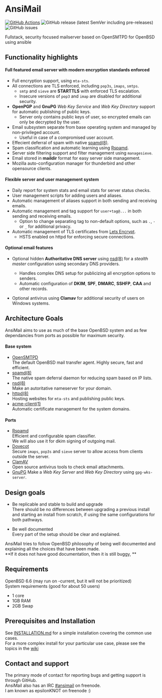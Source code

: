 # AnsiMail
[![GitHub Actions](https://img.shields.io/endpoint.svg?url=https%3A%2F%2Factions-badge.atrox.dev%2Fatrox%2Fsync-dotenv%2Fbadge)](https://actions-badge.atrox.dev/AnsiMail/AnsiMail/goto)
![GitHub release (latest SemVer including pre-releases)](https://img.shields.io/github/v/release/AnsiMail/AnsiMail?include_prereleases)
![GitHub issues](https://img.shields.io/github/issues-raw/AnsiMail/AnsiMail)

Fullstack, security focused mailserver based on OpenSMTPD for OpenBSD using ansible

## Functionality highlights

#### Full featured email server with modern encryption standards enforced

* Full encryption support, using `mta-sts`.
* All connections are TLS enforced, including `pop3s`, `imaps`, `smtps`.
  * `smtp` and `sieve` are **STARTTLS** with enforced TLS escalation.
  * Insecure versions of `pop3` and `imap` are disabled for additional security.
* **OpenPGP** and **GnuPG** *Web Key Service* and *Web Key Directory* support for automatic publishing of public keys.
  * Server only contains public keys of user, so encrypted emails can only be decrypted by the user.
* Email subsystem separate from base operating system and managed by non-privileged account.
  * Useful in case of a compromised user account.
* Effecient deferral of spam with native [spamd(8)](https://www.openbsd.org/spamd/).
* Spam classification and automatic learning using [Rspamd](https://rspamd.com).
* Server side filtering support and filter management using `managesieve`.
* Email stored in **maildir** format for easy server side management.
* Mozilla auto-configuration manager for thunderbird and other opensource clients.

#### Flexible server and user management system

* Daily report for system stats and email stats for server status checks.
* User management scripts for adding users and aliases.
* Automatic management of aliases support in both sending and receiving emails.
* Automatic management and tag support for `user+tag@...` in both sending and receiving emails.
  * Option to change separating tag to non-default options, such as `.`, `-` or `_` for additional privacy.
* Automatic management of TLS certificates from [Lets Encrypt](https://letsencrypt.org/).
  * HSTS enabled on httpd for enforcing secure connections.

#### Optional email features
   
* Optional hidden **Authoritative DNS server** using  [nsd(8)](https://man.openbsd.org/nsd) for a *stealth master* configuration using secondary DNS providers.
  * Handles complex DNS setup for publicizing all encryption options to senders.
  * Automatic configuration of **DKIM**, **SPF**, **DMARC**, **SSHFP**, **CAA** and other records.

* Optional antivirus using **Clamav** for additional security of users on Windows systems.

 
## Architecture Goals
 
AnsiMail aims to use as much of the base OpenBSD system and as few dependancies from ports as possible for maximum security.

#### Base system
* [OpenSMTPD](https://www.opensmtpd.org/)  
The default OpenBSD mail transfer agent. Highly secure, fast and efficient.
* [spamd(8)](https://www.openbsd.org/spamd/)  
The native spam deferral daemon for reducing spam based on IP lists.
* [nsd(8)](https://man.openbsd.org/nsd.8)  
Make an autoritative nameserver for your domain.  
* [httpd(8)](https://man.openbsd.org/httpd.8)  
Hosting websites for `mta-sts` and publishing public keys.
* [acme-client(1)](https://man.openbsd.org/acme-client)  
Automatic certificate management for the system domains.

#### Ports
* [Rspamd](https://rspamd.com/)  
Efficient and configurable spam classifier.  
We will also use it for dkim signing of outgoing mail.
* [Dovecot](https://www.dovecot.org/)  
Secure `imaps`, `pop3s` and `sieve` server to allow access from clients outside the server.
* [ClamAV](https://www.clamav.net/)  
Open source antivirus tools to check email attachments.
* [GnuPG](https://gnupg.org/)
Make a *Web Key Server* and *Web Key Directory* using `gpg-wks-server`.

## Design goals

* Be replicable and stable to build and upgrade  
There should be no differences between upgrading a previous install and starting an install from scratch, if using the same configurations for both pathways.  

* Be well documented  
Every part of the setup should be clear and explained.  

AnsiMail tries to follow OpenBSD philosophy of being well documented and explaining all the choices that have been made.  
**If it does not have good documentation, then it is still buggy, **

## Requirements
OpenBSD 6.6 (may run on -current, but it will not be prioritized)  
System requirements (good for about 50 users)
  * 1 core
  * 1GB RAM
  * 2GB Swap 

## Prerequisites and Installation
See [INSTALLATION.md](INSTALLATION.md) for a simple installation covering the common use cases.  
For a more complex install for your particular use case, please see the topics in the [wiki](https://github.com/AnsiMail/AnsiMail/wiki)

## Contact and support
The primary mode of contact for reporting bugs and getting support is through GitHub.  
AnsiMail also has an IRC [#ansimail](https://webchat.freenode.net/?channels=ansimail) on freenode.  
I am known as epsilonKNOT on freenode :)

